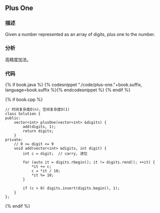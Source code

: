 ## Plus One


### 描述

Given a number represented as an array of digits, plus one to the number.


### 分析

高精度加法。


### 代码

{% if book.java %}
{% codesnippet "./code/plus-one."+book.suffix, language=book.suffix %}{% endcodesnippet %}
{% endif %}

{% if book.cpp %}
```cpp// Plus One
// 时间复杂度O(n)，空间复杂度O(1)
class Solution {
public:
    vector<int> plusOne(vector<int> &digits) {
        add(digits, 1);
        return digits;
    }
private:
    // 0 <= digit <= 9
    void add(vector<int> &digits, int digit) {
        int c = digit;  // carry, 进位

        for (auto it = digits.rbegin(); it != digits.rend(); ++it) {
            *it += c;
            c = *it / 10;
            *it %= 10;
        }

        if (c > 0) digits.insert(digits.begin(), 1);
    }
};
```
{% endif %}
